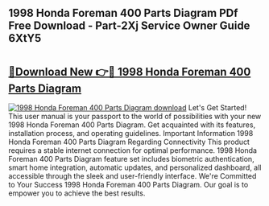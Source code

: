 ## 1998 Honda Foreman 400 Parts Diagram PDf Free Download - Part-2Xj Service Owner Guide 6XtY5

# <h2><a href="http://dfql5kt.blite.top/?on=1998+Honda+Foreman+400+Parts+Diagram">🔗Download New 👉🔴 1998 Honda Foreman 400 Parts Diagram</a></h2>

[![1998 Honda Foreman 400 Parts Diagram download](https://i.imgur.com/lujVjoI.png)](http://dfql5kt.blite.top/?on=1998+Honda+Foreman+400+Parts+Diagram)
Let's Get Started! This user manual is your passport to the world of possibilities with your new 1998 Honda Foreman 400 Parts Diagram. Get acquainted with its features, installation process, and operating guidelines. Important Information 1998 Honda Foreman 400 Parts Diagram Regarding Connectivity This product requires a stable internet connection for optimal performance. 1998 Honda Foreman 400 Parts Diagram feature set includes biometric authentication, smart home integration, automatic updates, and personalized dashboard, all accessible through the sleek and user-friendly interface. We're Committed to Your Success 1998 Honda Foreman 400 Parts Diagram. Our goal is to empower you to achieve the best results.
